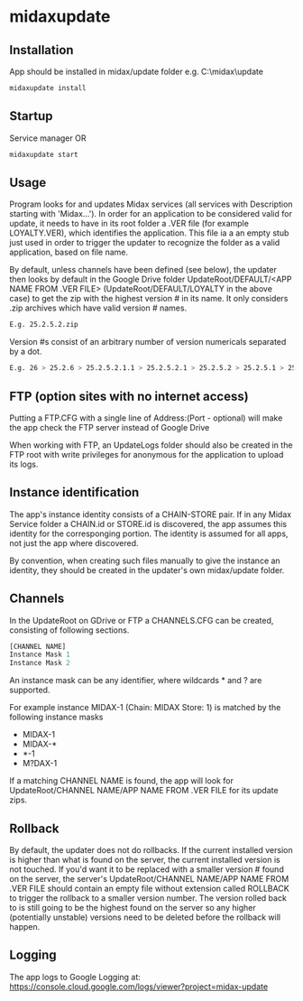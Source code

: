 # midaxupdate

## Installation

App should be installed in midax/update folder e.g. C:\midax\update

```bash
midaxupdate install
```

## Startup

Service manager OR

```bash
midaxupdate start
```

## Usage

Program looks for and updates Midax services (all services with Description starting with 'Midax...').
In order for an application to be considered valid for update, it needs to have in its root folder a .VER file (for example LOYALTY.VER),
which identifies the application. This file ia a an empty stub just used in order to trigger the updater to recognize the folder as a valid application,
based on file name.

By default, unless channels have been defined (see below), the updater then looks by default in the Google Drive folder 
UpdateRoot/DEFAULT/<APP NAME FROM .VER FILE> (UpdateRoot/DEFAULT/LOYALTY in the above
case) to get the zip with the highest version # in its name. It only considers .zip archives which have valid version # names.
```bash
E.g. 25.2.5.2.zip
```

Version #s consist of an arbitrary number of version numericals separated by a dot. 
```bash
E.g. 26 > 25.2.6 > 25.2.5.2.1.1 > 25.2.5.2.1 > 25.2.5.2 > 25.2.5.1 > 25.2.4
```

## FTP (option sites with no internet access)
Putting a FTP.CFG with a single line of Address:(Port - optional) will make the app check the FTP server instead of Google Drive

When working with FTP, an UpdateLogs folder should also be created in the FTP root with write privileges for anonymous
for the application to upload its logs.

## Instance identification
The app's instance identity consists of a CHAIN-STORE pair.
If in any Midax Service folder a CHAIN.id or STORE.id is discovered, the app assumes this identity for the corresponging portion. 
The identity is assumed for all apps, not just the app where discovered.

By convention, when creating such files manually to give the instance an identity, they should be created in the updater's own 
midax/update folder.

## Channels
In the UpdateRoot on GDrive or FTP a CHANNELS.CFG can be created, consisting of following sections.

```python
[CHANNEL NAME]
Instance Mask 1
Instance Mask 2
```

An instance mask can be any identifier, where wildcards * and ? are supported.

For example instance MIDAX-1 (Chain: MIDAX Store: 1) is matched by the following instance masks
- MIDAX-1
- MIDAX-*
- *-1
- M?DAX-1

If a matching CHANNEL NAME is found, the app will look for UpdateRoot/CHANNEL NAME/APP NAME FROM .VER FILE for its update zips.

## Rollback
By default, the updater does not do rollbacks. If the current installed version is higher than what is found on the server, the current
installed version is not touched. If you'd want it to be replaced with a smaller version # found on the server, the server's 
UpdateRoot/CHANNEL NAME/APP NAME FROM .VER FILE should contain an empty file without extension called ROLLBACK to trigger the 
rollback to a smaller version number. The version rolled back to is still going to be the highest found on the server so any higher 
(potentially unstable) versions need to be deleted before the rollback will happen.

## Logging
The app logs to Google Logging at:
https://console.cloud.google.com/logs/viewer?project=midax-update
